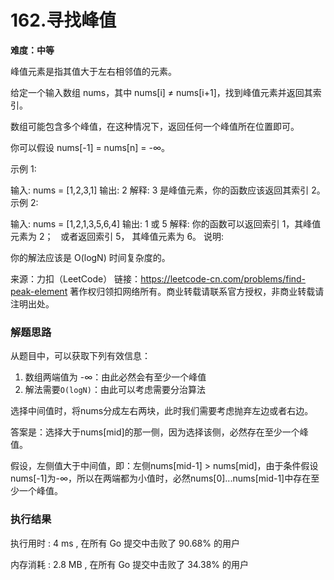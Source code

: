 # 162.寻找峰值


**难度：中等**


峰值元素是指其值大于左右相邻值的元素。

给定一个输入数组 nums，其中 nums[i] ≠ nums[i+1]，找到峰值元素并返回其索引。

数组可能包含多个峰值，在这种情况下，返回任何一个峰值所在位置即可。

你可以假设 nums[-1] = nums[n] = -∞。

示例 1:

输入: nums = [1,2,3,1]
输出: 2
解释: 3 是峰值元素，你的函数应该返回其索引 2。
示例 2:

输入: nums = [1,2,1,3,5,6,4]
输出: 1 或 5 
解释: 你的函数可以返回索引 1，其峰值元素为 2；
     或者返回索引 5， 其峰值元素为 6。
说明:

你的解法应该是 O(logN) 时间复杂度的。



来源：力扣（LeetCode）
链接：https://leetcode-cn.com/problems/find-peak-element
著作权归领扣网络所有。商业转载请联系官方授权，非商业转载请注明出处。



### 解题思路

从题目中，可以获取下列有效信息：

1. 数组两端值为 -∞：由此必然会有至少一个峰值
2. 解法需要`O(logN)`：由此可以考虑需要分治算法

选择中间值时，将nums分成左右两块，此时我们需要考虑抛弃左边或者右边。

答案是：选择大于nums[mid]的那一侧，因为选择该侧，必然存在至少一个峰值。

假设，左侧值大于中间值，即：左侧nums[mid-1] > nums[mid]，由于条件假设nums[-1]为-∞，所以在两端都为小值时，必然nums[0]...nums[mid-1]中存在至少一个峰值。


### 执行结果

执行用时 : 4 ms , 在所有 Go 提交中击败了 90.68% 的用户

内存消耗 : 2.8 MB , 在所有 Go 提交中击败了 34.38% 的用户